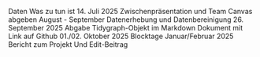 Daten
Was zu tun ist
14. Juli 2025
Zwischenpräsentation und Team Canvas abgeben
August - September
Datenerhebung
und Datenbereinigung
26. September 2025
Abgabe Tidygraph-Objekt im Markdown Dokument mit Link auf Github 
01./02. Oktober 2025
Blocktage 
Januar/Februar 2025
Bericht zum Projekt
Und Edit-Beitrag




